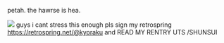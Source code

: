 petah. the hawrse is hea.



![](https://files.catbox.moe/msilnx.webp)
guys i cant stress this enough pls sign my retrospring https://retrospring.net/@kyoraku
and READ MY RENTRY UTS /SHUNSUI
